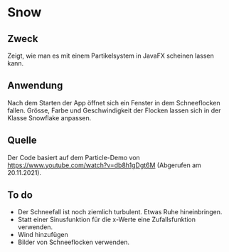 # Snow

## Zweck
Zeigt, wie man es mit einem Partikelsystem in JavaFX scheinen lassen kann. 

## Anwendung
Nach dem Starten der App öffnet sich ein Fenster in dem Schneeflocken fallen. Grösse, Farbe und Geschwindigkeit der Flocken lassen sich in der Klasse Snowflake anpassen.

## Quelle
Der Code basiert auf dem Particle-Demo von https://www.youtube.com/watch?v=db8h1gDgt6M (Abgerufen am 20.11.2021).

## To do
- Der Schneefall ist noch ziemlich turbulent. Etwas Ruhe hineinbringen.
- Statt einer Sinusfunktion für die x-Werte eine Zufallsfunktion verwenden.
- Wind hinzufügen
- Bilder von Schneeflocken verwenden.

